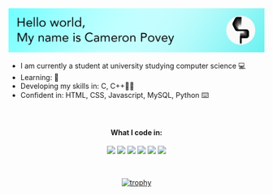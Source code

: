 <img src="https://github.com/cameronpovey/cameronpovey/blob/9cdc39b6db0c5daac901e5fd725d77a083b27043/banner.png">

 - I am currently a student at university studying computer science 💻
 - Learning:  📃
 - Developing my skills in: C, C++👨‍💻
 - Confident in: HTML, CSS, Javascript, MySQL, Python ⌨️

<div align="center">
<br>
<h4>What I code in:</h4>
<p>
<img src="https://cdn-icons-png.flaticon.com/512/1051/1051277.png" width="30">
<img src="https://cdn-icons-png.flaticon.com/512/732/732190.png" width="30">
<img src="https://cdn-icons-png.flaticon.com/512/5968/5968350.png" width="30">
<img src="https://cdn-icons.flaticon.com/png/512/3097/premium/3097008.png?token=exp=1636901879~hmac=6cf113dc4ac7d79488a6c4b80645564d" width="30">
<img src="https://cdn-icons-png.flaticon.com/512/74/74897.png" width="30">
<img src="https://cdn-icons-png.flaticon.com/512/376/376105.png" width="30">
</p>
<br>

[![trophy](https://github-profile-trophy.vercel.app/?username=cameronpovey&row=1)](https://github.com/ryo-ma/github-profile-trophy)
</div>
